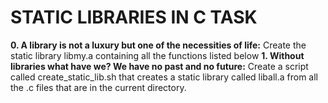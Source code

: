 # STATIC LIBRARIES IN C TASK
**0. A library is not a luxury but one of the necessities of life:** Create the static library libmy.a containing all the functions listed below
**1. Without libraries what have we? We have no past and no future:** Create a script called create_static_lib.sh that creates a static library called liball.a from all the .c files that are in the current directory.
